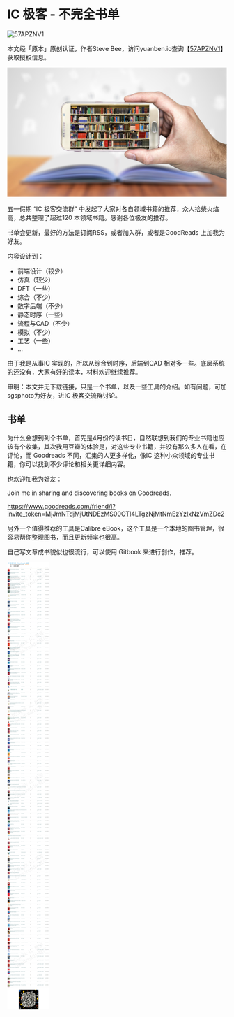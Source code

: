 # IC 极客 - 不完全书单

![57APZNV1](https://yb-img.oss-cn-shanghai.aliyuncs.com/badges/57APZNV13OWTYEU4I5NM89II4FUIJ754DY3LI4LMIYBA374XG2.png)

本文经「原本」原创认证，作者Steve Bee，访问yuanben.io查询【[57APZNV1](https://yuanben.io/article/57APZNV13OWTYEU4I5NM89II4FUIJ754DY3LI4LMIYBA374XG2)】获取授权信息。

![eBook](../res/img/ebooks.jpg)

五一假期 “IC 极客交流群” 中发起了大家对各自领域书籍的推荐，众人拾柴火焰高，总共整理了超过120 本领域书籍。感谢各位极友的推荐。

书单会更新，最好的方法是订阅RSS，或者加入群，或者是GoodReads 上加我为好友。

内容设计到：

- 前端设计（较少）
- 仿真（较少）
- DFT（一些）
- 综合（不少）
- 数字后端（不少）
- 静态时序（一些）
- 流程与CAD（不少）
- 模拟（不少）
- 工艺（一些）
- ...

由于我是从事IC 实现的，所以从综合到时序，后端到CAD 相对多一些。底层系统的还没有，大家有好的读本，材料欢迎继续推荐。

申明：本文并无下载链接，只是一个书单，以及一些工具的介绍。如有问题，可加sgsphoto为好友，进IC 极客交流群讨论。

## 书单

为什么会想到列个书单，首先是4月份的读书日，自然联想到我们的专业书籍也应该有个收集，其次我用豆瓣的体验是，对这些专业书籍，并没有那么多人在看，在评论，而 Goodreads 不同，汇集的人更多样化，像IC 这种小众领域的专业书籍，你可以找到不少评论和相关更详细内容。

也欢迎加我为好友：

Join me in sharing and discovering books on Goodreads.

https://www.goodreads.com/friend/i?invite_token=MjJmNTdjMjUtNDEzMS00OTI4LTgzNjMtNmEzYzIxNzVmZDc2

另外一个值得推荐的工具是Calibre eBook，这个工具是一个本地的图书管理，很容易帮你整理图书，而且更新频率也很高。

自己写文章成书貌似也很流行，可以使用 Gitbook 来进行创作，推荐。

![Booklist](../res/img/icgeek_booklist.png)
